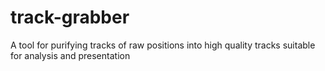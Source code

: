 # track-grabber
A tool for purifying tracks of raw positions into high quality tracks suitable for analysis and presentation

